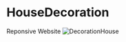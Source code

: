 # HouseDecoration
Reponsive Website
![DecorationHouse](https://user-images.githubusercontent.com/90329028/184366995-14af8f44-da9a-48f2-929f-730b012946f0.jpg)
